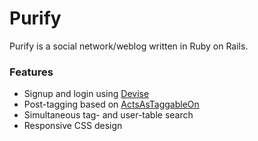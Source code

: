 # Purify
Purify is a social network/weblog written in Ruby on Rails.

### Features
- Signup and login using [Devise](https://github.com/plataformatec/devise)
- Post-tagging based on [ActsAsTaggableOn](https://github.com/mbleigh/acts-as-taggable-on)
- Simultaneous tag- and user-table search
- Responsive CSS design
